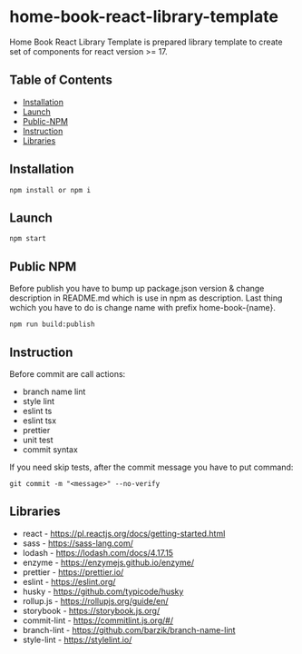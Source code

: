 # home-book-react-library-template

Home Book React Library Template is prepared library template to create set of components for react version >= 17.

## Table of Contents

- [Installation](#Installation)
- [Launch](#Launch)
- [Public-NPM](#Public-NPM)
- [Instruction](#InstructionM)
- [Libraries](#Libraries)

## Installation

```
npm install or npm i
```

## Launch

```
npm start
```

## Public NPM

Before publish you have to bump up package.json version & change description in README.md which is use in npm as description. Last thing wchich you have to do is change name with prefix home-book-{name}.

```
npm run build:publish
```

## Instruction

Before commit are call actions:

- branch name lint
- style lint
- eslint ts
- eslint tsx
- prettier
- unit test
- commit syntax

If you need skip tests, after the commit message you have to put command:

```
git commit -m "<message>" --no-verify
```

## Libraries

- react - https://pl.reactjs.org/docs/getting-started.html
- sass - https://sass-lang.com/
- lodash - https://lodash.com/docs/4.17.15
- enzyme - https://enzymejs.github.io/enzyme/
- prettier - https://prettier.io/
- eslint - https://eslint.org/
- husky - https://github.com/typicode/husky
- rollup.js - https://rollupjs.org/guide/en/
- storybook - https://storybook.js.org/
- commit-lint - https://commitlint.js.org/#/
- branch-lint - https://github.com/barzik/branch-name-lint
- style-lint - https://stylelint.io/
